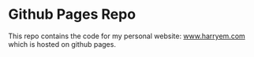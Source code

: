 # Github Pages Repo

This repo contains the code for my personal website: www.harryem.com which is hosted on github pages.
